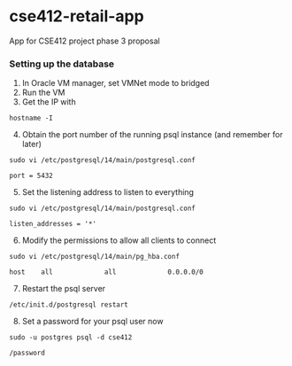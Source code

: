 # cse412-retail-app
App for CSE412 project phase 3 proposal

### Setting up the database
1. In Oracle VM manager, set VMNet mode to bridged
2. Run the VM
3. Get the IP with

`hostname -I`

4. Obtain the port number of the running psql instance (and remember for later)

`sudo vi /etc/postgresql/14/main/postgresql.conf`

`port = 5432`

5. Set the listening address to listen to everything

`sudo vi /etc/postgresql/14/main/postgresql.conf`

`listen_addresses = '*'`

6. Modify the permissions to allow all clients to connect

`sudo vi /etc/postgresql/14/main/pg_hba.conf`

`host    all             all             0.0.0.0/0`

7. Restart the psql server

`/etc/init.d/postgresql restart`

8. Set a password for your psql user now

`sudo -u postgres psql -d cse412`

`/password`